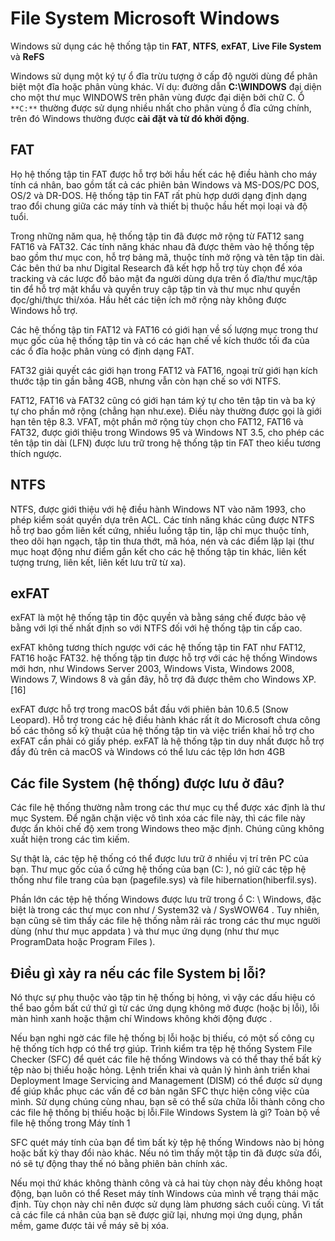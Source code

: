# **File System** Microsoft Windows

Windows sử dụng các hệ thống tập tin **FAT**, **NTFS**, **exFAT**, **Live File System** và **ReFS** 

Windows sử dụng một ký tự ổ đĩa trừu tượng ở cấp độ người dùng để phân biệt một đĩa hoặc phân vùng khác. Ví dụ: đường dẫn **C:\WINDOWS** đại diện cho một thư mục WINDOWS trên phân vùng được đại diện bởi chữ C. Ổ `**C:**` thường được sử dụng nhiều nhất cho phân vùng ổ đĩa cứng chính, trên đó Windows thường được **cài đặt và từ đó khởi động**.
## FAT
Họ hệ thống tập tin FAT được hỗ trợ bởi hầu hết các hệ điều hành cho máy tính cá nhân, bao gồm tất cả các phiên bản Windows và MS-DOS/PC DOS, OS/2 và DR-DOS. Hệ thống tập tin FAT rất phù hợp dưới dạng định dạng trao đổi chung giữa các máy tính và thiết bị thuộc hầu hết mọi loại và độ tuổi.

Trong những năm qua, hệ thống tập tin đã được mở rộng từ FAT12 sang FAT16 và FAT32. Các tính năng khác nhau đã được thêm vào hệ thống tệp bao gồm thư mục con, hỗ trợ bảng mã, thuộc tính mở rộng và tên tập tin dài. Các bên thứ ba như Digital Research đã kết hợp hỗ trợ tùy chọn để xóa tracking và các lược đồ bảo mật đa người dùng dựa trên ổ đĩa/thư mục/tập tin để hỗ trợ mật khẩu và quyền truy cập tập tin và thư mục như quyền đọc/ghi/thực thi/xóa. Hầu hết các tiện ích mở rộng này không được Windows hỗ trợ.

Các hệ thống tập tin FAT12 và FAT16 có giới hạn về số lượng mục trong thư mục gốc của hệ thống tập tin và có các hạn chế về kích thước tối đa của các ổ đĩa hoặc phân vùng có định dạng FAT.

FAT32 giải quyết các giới hạn trong FAT12 và FAT16, ngoại trừ giới hạn kích thước tập tin gần bằng 4GB, nhưng vẫn còn hạn chế so với NTFS.

FAT12, FAT16 và FAT32 cũng có giới hạn tám ký tự cho tên tập tin và ba ký tự cho phần mở rộng (chẳng hạn như.exe). Điều này thường được gọi là giới hạn tên tệp 8.3. VFAT, một phần mở rộng tùy chọn cho FAT12, FAT16 và FAT32, được giới thiệu trong Windows 95 và Windows NT 3.5, cho phép các tên tập tin dài (LFN) được lưu trữ trong hệ thống tập tin FAT theo kiểu tương thích ngược.

## NTFS
NTFS, được giới thiệu với hệ điều hành Windows NT vào năm 1993, cho phép kiểm soát quyền dựa trên ACL. Các tính năng khác cũng được NTFS hỗ trợ bao gồm liên kết cứng, nhiều luồng tập tin, lập chỉ mục thuộc tính, theo dõi hạn ngạch, tập tin thưa thớt, mã hóa, nén và các điểm lặp lại (thư mục hoạt động như điểm gắn kết cho các hệ thống tập tin khác, liên kết tượng trưng, liên kết, liên kết lưu trữ từ xa).

## exFAT
exFAT là một hệ thống tập tin độc quyền và bằng sáng chế được bảo vệ bằng với lợi thế nhất định so với NTFS đối với hệ thống tập tin cấp cao.

exFAT không tương thích ngược với các hệ thống tập tin FAT như FAT12, FAT16 hoặc FAT32. hệ thống tập tin được hỗ trợ với các hệ thống Windows mới hơn, như Windows Server 2003, Windows Vista, Windows 2008, Windows 7, Windows 8 và gần đây, hỗ trợ đã được thêm cho Windows XP.[16]

exFAT được hỗ trợ trong macOS bắt đầu với phiên bản 10.6.5 (Snow Leopard). Hỗ trợ trong các hệ điều hành khác rất ít do Microsoft chưa công bố các thông số kỹ thuật của hệ thống tập tin và việc triển khai hỗ trợ cho exFAT cần phải có giấy phép. exFAT là hệ thống tập tin duy nhất được hỗ trợ đầy đủ trên cả macOS và Windows có thể lưu các tệp lớn hơn 4GB
## Các file System (hệ thống) được lưu ở đâu?

Các file hệ thống thường nằm trong các thư mục cụ thể được xác định là thư mục System. Để ngăn chặn việc vô tình xóa các file này, thì các file này được ẩn khỏi chế độ xem trong Windows theo mặc định. Chúng cũng không xuất hiện trong các tìm kiếm.

Sự thật là, các tệp hệ thống có thể được lưu trữ ở nhiều vị trí trên PC của bạn. Thư mục gốc của ổ cứng hệ thống của bạn (C: \), nó giữ các tệp hệ thống như file trang của bạn (pagefile.sys) và file hibernation(hiberfil.sys).

Phần lớn các tệp hệ thống Windows được lưu trữ trong ổ C: \ Windows, đặc biệt là trong các thư mục con như / System32 và / SysWOW64 . Tuy nhiên, bạn cũng sẽ tìm thấy các file hệ thống nằm rải rác trong các thư mục người dùng (như thư mục appdata ) và thư mục ứng dụng (như thư mục ProgramData hoặc Program Files ).

## Điều gì xảy ra nếu các file System bị lỗi?

Nó thực sự phụ thuộc vào tập tin hệ thống bị hỏng, vì vậy các dấu hiệu có thể bao gồm bất cứ thứ gì từ các ứng dụng không mở được (hoặc bị lỗi), lỗi màn hình xanh hoặc thậm chí Windows không khởi động được .

Nếu bạn nghi ngờ các file hệ thống bị lỗi hoặc bị thiếu, có một số công cụ hệ thống tích hợp có thể trợ giúp. Trình kiểm tra tệp hệ thống System File Checker (SFC) để quét các file hệ thống Windows và có thể thay thế bất kỳ tệp nào bị thiếu hoặc hỏng. Lệnh triển khai và quản lý hình ảnh triển khai Deployment Image Servicing and Management (DISM) có thể được sử dụng để giúp khắc phục các vấn đề cơ bản ngăn SFC thực hiện công việc của mình. Sử dụng chúng cùng nhau, bạn sẽ có thể sửa chữa lỗi thành công cho các file hệ thống bị thiếu hoặc bị lỗi.File Windows System là gì? Toàn bộ về file hệ thống trong Máy tính 1

SFC quét máy tính của bạn để tìm bất kỳ tệp hệ thống Windows nào bị hỏng hoặc bất kỳ thay đổi nào khác. Nếu nó tìm thấy một tập tin đã được sửa đổi, nó sẽ tự động thay thế nó bằng phiên bản chính xác.

Nếu mọi thứ khác không thành công và cả hai tùy chọn này đều không hoạt động, bạn luôn có thể Reset máy tính Windows của mình về trạng thái mặc định. Tùy chọn này chỉ nên được sử dụng làm phương sách cuối cùng. Vì tất cả các file cá nhân của bạn sẽ được giữ lại, nhưng mọi ứng dụng, phần mềm, game được tải về máy sẽ bị xóa.